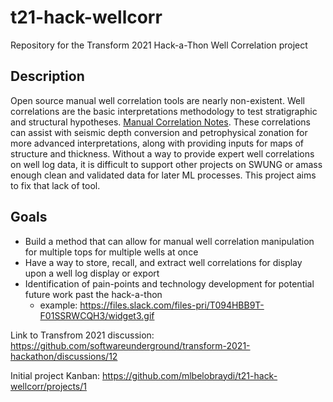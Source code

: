# t21-hack-wellcorr
Repository for the Transform 2021 Hack-a-Thon Well Correlation project

## Description
Open source manual well correlation tools are nearly non-existent. Well correlations are the basic interpretations methodology to test stratigraphic and structural hypotheses. [Manual Correlation Notes](https://github.com/mlbelobraydi/t21-hack-wellcorr/wiki/Manual-Well-Correlation). These correlations can assist with seismic depth conversion and petrophysical zonation for more advanced interpretations, along with providing inputs for maps of structure and thickness. Without a way to provide expert well correlations on well log data, it is difficult to support other projects on SWUNG or amass enough clean and validated data for later ML processes. This project aims to fix that lack of tool. 


## Goals
- Build a method that can allow for manual well correlation manipulation for multiple tops for multiple wells at once
- Have a way to store, recall, and extract well correlations for display upon a well log display or export
- Identification of pain-points and technology development for potential future work past the hack-a-thon
  - example: https://files.slack.com/files-pri/T094HBB9T-F01SSRWCQH3/widget3.gif


Link to Transfrom 2021 discussion: https://github.com/softwareunderground/transform-2021-hackathon/discussions/12

Initial project Kanban: https://github.com/mlbelobraydi/t21-hack-wellcorr/projects/1
